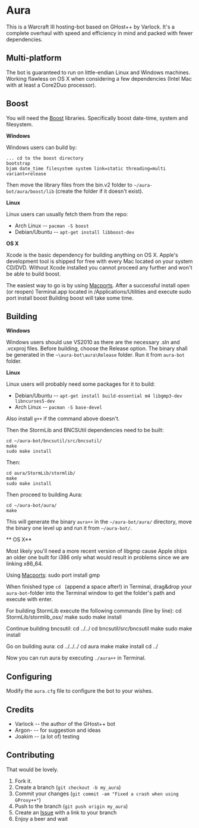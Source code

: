 Aura
=============

This is a Warcraft III hosting-bot based on GHost++ by Varlock. It's a complete
overhaul with speed and efficiency in mind and packed with fewer dependencies.

Multi-platform
------------

The bot is guaranteed to run on little-endian Linux and Windows machines. Working flawless on OS X when 
considering a few dependencies (Intel Mac with at least a Core2Duo processor).

Boost
------------

You will need the [Boost](http://www.boost.org/users/download/) libraries. Specifically
boost date-time, system and filesystem.

**Windows**

Windows users can build by:
	
	... cd to the boost directory
	bootstrap
	bjam date_time filesystem system link=static threading=multi variant=release
	
Then move the library files from the bin.v2 folder to `~/aura-bot/aura/boost/lib` (create the folder
if it doesn't exist).

**Linux**

Linux users can usually fetch them from the repo:

* Arch Linux -- `pacman -S boost`
* Debian/Ubuntu -- `apt-get install libboost-dev`

**OS X**

Xcode is the basic dependency for building anything on OS X.
Apple's development tool is shipped for free with every Mac located on your system CD/DVD.
Without Xcode installed you cannot proceed any further and won't be able to build boost.

The easiest way to go is by using [Macports](http://www.macports.org/).
After a successful install open (or reopen) Terminal.app located in /Applications/Utilities and execute
	sudo port install boost
Building boost will take some time.

Building
------------

**Windows**

Windows users should use VS2010 as there are the necessary .sln and .vcxproj files. Before
building, choose the Release option. The binary shall be generated in the `~\aura-bot\aura\Release` folder.
Run it from `aura-bot` folder.

**Linux**

Linux users will probably need some packages for it to build:

* Debian/Ubuntu -- `apt-get install build-essential m4 libgmp3-dev libncurses5-dev`
* Arch Linux -- `pacman -S base-devel`
	
Also install `g++` if the command above doesn't.

Then the StormLib and BNCSUtil dependencies need to be built:

	cd ~/aura-bot/bncsutil/src/bncsutil/
	make
	sudo make install

Then:

	cd aura/StormLib/stormlib/
	make
	sudo make install
	
Then proceed to building Aura:

	cd ~/aura-bot/aura/
	make
	
This will generate the binary `aura++` in the `~/aura-bot/aura/` directory, move the binary one level
up and run it from `~/aura-bot/`.

** OS X**

Most likely you'll need a more recent version of libgmp cause Apple ships an older one built for i386 only
what would result in problems since we are linking x86_64.

Using [Macports](http://www.macports.org/):
	sudo port install gmp
   
When finished type `cd ` (append a space after!) in Terminal, drag&drop your `aura-bot`-folder into the Terminal 
window to get the folder's path and execute with enter.

For building StormLib execute the following commands (line by line):
	cd StormLib/stormlib_osx/
	make
	sudo make install
   
Continue building bncsutil:
	cd ../../
	cd bncsutil/src/bncsutil
	make
	sudo make install
   
Go on building aura:
	cd ../../../
	cd aura
	make
	make install
	cd ../
   
Now you can run aura by executing `./aura++` in Terminal.

Configuring
-----------

Modify the `aura.cfg` file to configure the bot to your wishes.

Credits
-----

* Varlock -- the author of the GHost++ bot
* Argon- -- for suggestion and ideas
* Joakim -- (a lot of) testing


Contributing
------------

That would be lovely.

1. Fork it.
2. Create a branch (`git checkout -b my_aura`)
3. Commit your changes (`git commit -am "Fixed a crash when using GProxy++"`)
4. Push to the branch (`git push origin my_aura`)
5. Create an [Issue][1] with a link to your branch
6. Enjoy a beer and wait

[1]: https://github.com/Josko/aura-bot/issues
